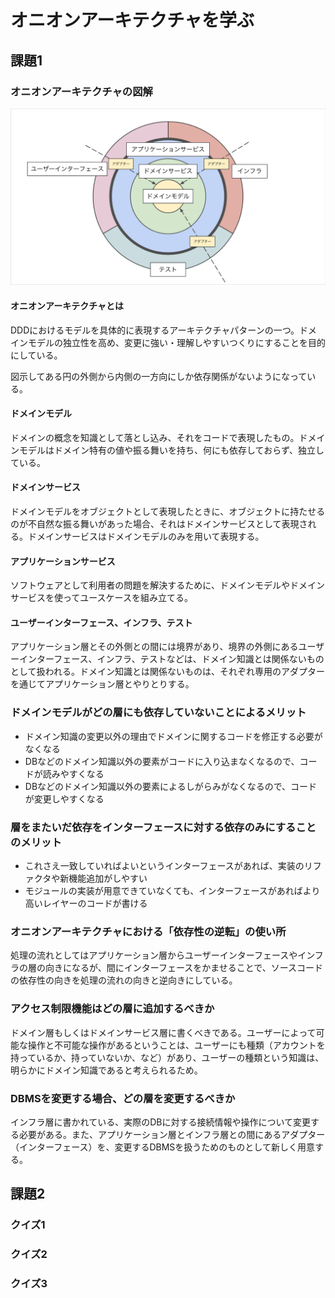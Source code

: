# オニオンアーキテクチャを学ぶ

## 課題1

### オニオンアーキテクチャの図解

![オニオンアーキテクチャ](./onion-architecture.png)

#### オニオンアーキテクチャとは

DDDにおけるモデルを具体的に表現するアーキテクチャパターンの一つ。ドメインモデルの独立性を高め、変更に強い・理解しやすいつくりにすることを目的にしている。

図示してある円の外側から内側の一方向にしか依存関係がないようになっている。

#### ドメインモデル

ドメインの概念を知識として落とし込み、それをコードで表現したもの。ドメインモデルはドメイン特有の値や振る舞いを持ち、何にも依存しておらず、独立している。

#### ドメインサービス

ドメインモデルをオブジェクトとして表現したときに、オブジェクトに持たせるのが不自然な振る舞いがあった場合、それはドメインサービスとして表現される。ドメインサービスはドメインモデルのみを用いて表現する。

#### アプリケーションサービス

ソフトウェアとして利用者の問題を解決するために、ドメインモデルやドメインサービスを使ってユースケースを組み立てる。

#### ユーザーインターフェース、インフラ、テスト

アプリケーション層とその外側との間には境界があり、境界の外側にあるユーザーインターフェース、インフラ、テストなどは、ドメイン知識とは関係ないものとして扱われる。ドメイン知識とは関係ないものは、それぞれ専用のアダプターを通じてアプリケーション層とやりとりする。

### ドメインモデルがどの層にも依存していないことによるメリット

- ドメイン知識の変更以外の理由でドメインに関するコードを修正する必要がなくなる
- DBなどのドメイン知識以外の要素がコードに入り込まなくなるので、コードが読みやすくなる
- DBなどのドメイン知識以外の要素によるしがらみがなくなるので、コードが変更しやすくなる

### 層をまたいだ依存をインターフェースに対する依存のみにすることのメリット

- これさえ一致していればよいというインターフェースがあれば、実装のリファクタや新機能追加がしやすい
- モジュールの実装が用意できていなくても、インターフェースがあればより高いレイヤーのコードが書ける

### オニオンアーキテクチャにおける「依存性の逆転」の使い所

処理の流れとしてはアプリケーション層からユーザーインターフェースやインフラの層の向きになるが、間にインターフェースをかませることで、ソースコードの依存性の向きを処理の流れの向きと逆向きにしている。

### アクセス制限機能はどの層に追加するべきか

ドメイン層もしくはドメインサービス層に書くべきである。ユーザーによって可能な操作と不可能な操作があるということは、ユーザーにも種類（アカウントを持っているか、持っていないか、など）があり、ユーザーの種類という知識は、明らかにドメイン知識であると考えられるため。

### DBMSを変更する場合、どの層を変更するべきか

インフラ層に書かれている、実際のDBに対する接続情報や操作について変更する必要がある。また、アプリケーション層とインフラ層との間にあるアダプター（インターフェース）を、変更するDBMSを扱うためのものとして新しく用意する。

## 課題2

### クイズ1

### クイズ2

### クイズ3
